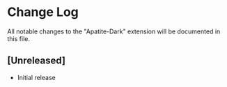 # Change Log

All notable changes to the "Apatite-Dark" extension will be documented in this file.

## [Unreleased]

- Initial release
